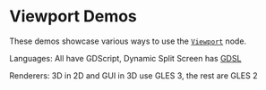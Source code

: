 # Viewport Demos

These demos showcase various ways to use the
[`Viewport`](https://docs.godotengine.org/en/stable/classes/class_viewport.html) node.

Languages: All have GDScript, Dynamic Split Screen has
[GDSL](https://docs.godotengine.org/en/latest/tutorials/shaders/shader_reference/shading_language.html)

Renderers: 3D in 2D and GUI in 3D use GLES 3, the rest are GLES 2
